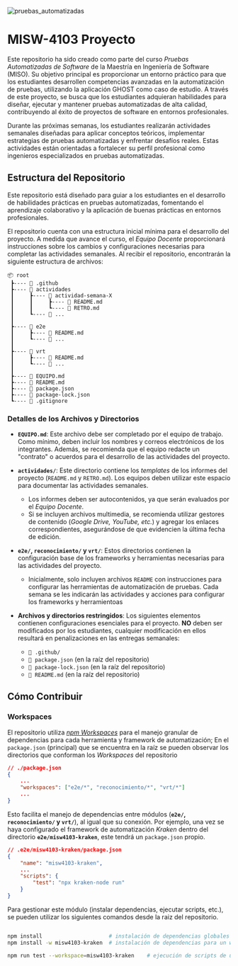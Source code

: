 ![pruebas_automatizadas](https://github.com/user-attachments/assets/10279226-bb1b-41cb-8c73-eade9f49a3dc)

# MISW-4103 Proyecto
Este repositorio ha sido creado como parte del curso _Pruebas Automatizadas de Software_ de la Maestría en Ingeniería de Software (MISO). Su objetivo principal es proporcionar un entorno práctico para que los estudiantes desarrollen competencias avanzadas en la automatización de pruebas, utilizando la aplicación GHOST como caso de estudio. A través de este proyecto, se busca que los estudiantes adquieran habilidades para diseñar, ejecutar y mantener pruebas automatizadas de alta calidad, contribuyendo al éxito de proyectos de software en entornos profesionales.

Durante las próximas semanas, los estudiantes realizarán actividades semanales diseñadas para aplicar conceptos teóricos, implementar estrategias de pruebas automatizadas y enfrentar desafíos reales. Estas actividades están orientadas a fortalecer su perfil profesional como ingenieros especializados en pruebas automatizadas.

## Estructura del Repositorio

Este repositorio está diseñado para guiar a los estudiantes en el desarrollo de habilidades prácticas en pruebas automatizadas, fomentando el aprendizaje colaborativo y la aplicación de buenas prácticas en entornos profesionales.

El repositorio cuenta con una estructura inicial mínima para el desarrollo del proyecto. A medida que avance el curso, el _Equipo Docente_ proporcionará instrucciones sobre los cambios y configuraciones necesarias para completar las actividades semanales. Al recibir el repositorio, encontrarán la siguiente estructura de archivos:

```
📦 root
 ┣---- 📂 .github
 ┣---- 📂 actividades
 ┃     ┣---- 📂 actividad-semana-X
 ┃     ┃     ┣---- 📜 README.md
 ┃     ┃     ┗---- 📜 RETRO.md
 ┃     ┗---- 📂 ...
 ┃
 ┣---- 📂 e2e
 ┃     ┣---- 📜 README.md
 ┃     ┗---- 📂 ...
 ┃
 ┣---- 📂 vrt
 ┃     ┣---- 📜 README.md
 ┃     ┗---- 📂 ...
 ┃
 ┣---- 📜 EQUIPO.md
 ┣---- 📜 README.md
 ┣---- 📜 package.json
 ┣---- 📜 package-lock.json
 ┗---- 📜 .gitignore
```

### Detalles de los Archivos y Directorios

- **`EQUIPO.md`**: Este archivo debe ser completado por el equipo de trabajo. Como mínimo, deben incluir los nombres y correos electrónicos de los integrantes. Además, se recomienda que el equipo redacte un "contrato" o acuerdos para el desarrollo de las actividades del proyecto.

- **`actividades/`**: Este directorio contiene los _templates_ de los informes del proyecto (`README.md` y `RETRO.md`). Los equipos deben utilizar este espacio para documentar las actividades semanales.
    - Los informes deben ser autocontenidos, ya que serán evaluados por el _Equipo Docente_.
    - Si se incluyen archivos multimedia, se recomienda utilizar gestores de contenido (_Google Drive, YouTube, etc._) y agregar los enlaces correspondientes, asegurándose de que evidencien la última fecha de edición.

- **`e2e/`, `reconocimiento/` y `vrt/`**: Estos directorios contienen la configuración base de los frameworks y herramientas necesarias para las actividades del proyecto.
    - Inicialmente, solo incluyen archivos `README` con instrucciones para configurar las herramientas de automatización de pruebas. Cada semana se les indicarán las actividades y acciones para configurar los frameworks y herramientoas

- **Archivos y directorios restringidos**: Los siguientes elementos contienen configuraciones esenciales para el proyecto. **NO** deben ser modificados por los estudiantes, cualquier modificación en ellos resultará en penalizaciones en las entregas semanales:
    - `📂 .github/`
    - `📜 package.json` (en la raíz del repositorio)
    - `📜 package-lock.json` (en la raíz del repositorio)
    - `📜 README.md` (en la raíz del repositorio)


## Cómo Contribuir

### Workspaces

El repositorio utiliza [_npm Workspaces_](https://docs.npmjs.com/cli/v7/using-npm/workspaces) para el manejo granular de dependencias para cada herramienta y framework de automatización; En el `package.json` (principal) que se encuentra en la raíz se pueden observar los directorios que conforman los _Workspaces_ del repositorio

```json
// ./package.json
{
	...
	"workspaces": ["e2e/*", "reconocimiento/*", "vrt/*"]
	...
}
```

Esto facilita el manejo de dependencias entre módulos (**`e2e/`, `reconocimiento/` y `vrt/`**), al igual que su conexión. Por ejemplo, una vez se haya configurado el framework de automatización *Kraken* dentro del directorio **`e2e/misw4103-kraken`**, este tendrá un `package.json` propio.

```json
// .e2e/misw4103-kraken/package.json
{
	"name": "misw4103-kraken",
	...
	"scripts": {
		"test": "npx kraken-node run"
	}
}
```

Para gestionar este módulo (instalar dependencias, ejecutar scripts, etc.), se pueden utilizar los siguientes comandos desde la raiz del repositorio.

```bash

npm install 					# instalación de dependencias globales
npm install -w misw4103-kraken	# instalación de dependencias para un workspace particular

npm run test --workspace=misw4103-kraken	# ejecución de scripts de un workspace particular
```
